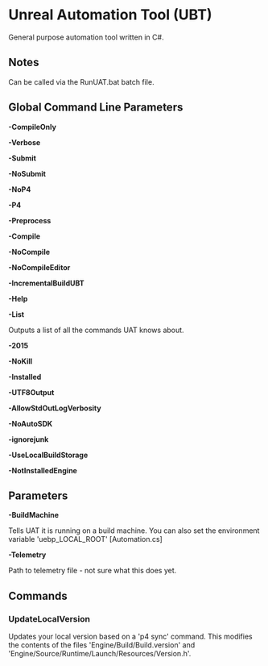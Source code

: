 # Unreal Automation Tool (UBT)

General purpose automation tool written in C#.

## Notes

Can be called via the RunUAT.bat batch file.

## Global Command Line Parameters

**-CompileOnly**

**-Verbose**

**-Submit**

**-NoSubmit**

**-NoP4**

**-P4**

**-Preprocess**

**-Compile**

**-NoCompile**

**-NoCompileEditor**

**-IncrementalBuildUBT**

**-Help**

**-List**

Outputs a list of all the commands UAT knows about.

**-2015**

**-NoKill**

**-Installed**

**-UTF8Output**

**-AllowStdOutLogVerbosity**

**-NoAutoSDK**

**-ignorejunk**

**-UseLocalBuildStorage**

**-NotInstalledEngine**

## Parameters

**-BuildMachine**

Tells UAT it is running on a build machine. You can also set the environment variable 'uebp_LOCAL_ROOT' [Automation.cs]

**-Telemetry**

Path to telemetry file - not sure what this does yet.

## Commands

### UpdateLocalVersion

Updates your local version based on a 'p4 sync' command. This modifies the contents of the files 'Engine/Build/Build.version' and 'Engine/Source/Runtime/Launch/Resources/Version.h'.

